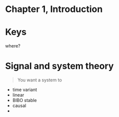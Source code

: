 # Chapter 1, Introduction

# Keys
where?

# Signal and system theory
> You want a system to 

- time variant
- linear
- BIBO stable
- causal
- 